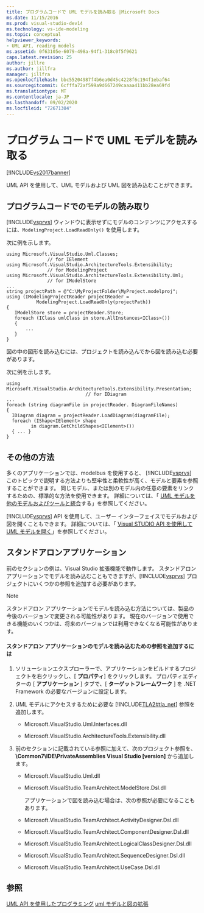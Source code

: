 ```yaml
---
title: プログラムコードで UML モデルを読み取る |Microsoft Docs
ms.date: 11/15/2016
ms.prod: visual-studio-dev14
ms.technology: vs-ide-modeling
ms.topic: conceptual
helpviewer_keywords:
- UML API, reading models
ms.assetid: 0f63105e-6079-498a-94f1-318c0f5f9621
caps.latest.revision: 25
author: jillre
ms.author: jillfra
manager: jillfra
ms.openlocfilehash: bbc55204987f4b6ea0d45c4228f6c194f1ebaf64
ms.sourcegitcommit: 6cfffa72af599a9d667249caaaa411bb28ea69fd
ms.translationtype: MT
ms.contentlocale: ja-JP
ms.lasthandoff: 09/02/2020
ms.locfileid: "72671304"
---
```

# <a name="read-a-uml-model-in-program-code"></a>プログラム コードで UML モデルを読み取る
[!INCLUDE[vs2017banner](../includes/vs2017banner.md)]

UML API を使用して、UML モデルおよび UML 図を読み込むことができます。

## <a name="reading-a-model-in-program-code"></a><a name="Reading"></a> プログラムコードでのモデルの読み取り
 [!INCLUDE[vsprvs](../includes/vsprvs-md.md)] ウィンドウに表示せずにモデルのコンテンツにアクセスするには、`ModelingProject.LoadReadOnly()` を使用します。

 次に例を示します。

```
using Microsoft.VisualStudio.Uml.Classes;
               // for IElement
using Microsoft.VisualStudio.ArchitectureTools.Extensibility;
               // for ModelingProject
using Microsoft.VisualStudio.ArchitectureTools.Extensibility.Uml;
               // for IModelStore
...
string projectPath = @"C:\MyProjectFolder\MyProject.modelproj";
using (IModelingProjectReader projectReader =
           ModelingProject.LoadReadOnly(projectPath))
{
   IModelStore store = projectReader.Store;
   foreach (IClass umlClass in store.AllInstances<IClass>())
   {
       ...
   }
}
```

 図の中の図形を読み込むには、プロジェクトを読み込んでから図を読み込む必要があります。

 次に例を示します。

```
using Microsoft.VisualStudio.ArchitectureTools.Extensibility.Presentation;
                             // for IDiagram
...
foreach (string diagramFile in projectReader. DiagramFileNames)
{
  IDiagram diagram = projectReader.LoadDiagram(diagramFile);
  foreach (IShape<IElement> shape
         in diagram.GetChildShapes<IElement>())
  { ... }
}
```

## <a name="alternative-methods"></a>その他の方法
 多くのアプリケーションでは、modelbus を使用すると、 [!INCLUDE[vsprvs](../includes/vsprvs-md.md)] このトピックで説明する方法よりも堅牢性と柔軟性が高く、モデルと要素を参照することができます。 同じモデル、または別のモデル内の任意の要素をリンクするための、標準的な方法を使用できます。 詳細については、「 [UML モデルを他のモデルおよびツールと統合](../modeling/integrate-uml-models-with-other-models-and-tools.md)する」を参照してください。

 [!INCLUDE[vsprvs](../includes/vsprvs-md.md)] API を使用して、ユーザー インターフェイスでモデルおよび図を開くこともできます。 詳細については、「 [Visual STUDIO API を使用して UML モデルを開く](../modeling/open-a-uml-model-by-using-the-visual-studio-api.md)」を参照してください。

## <a name="stand-alone-applications"></a><a name="Standalone"></a> スタンドアロンアプリケーション
 前のセクションの例は、Visual Studio 拡張機能で動作します。 スタンドアロン アプリーションでモデルを読み込むこともできますが、[!INCLUDE[vsprvs](../includes/vsprvs-md.md)] プロジェクトにいくつかの参照を追加する必要があります。

> [!NOTE]
> スタンドアロン アプリケーションでモデルを読み込む方法については、製品の今後のバージョンで変更される可能性があります。 現在のバージョンで使用できる機能のいくつかは、将来のバージョンでは利用できなくなる可能性があります。

#### <a name="to-add-references-to-read-a-model-in-a-stand-alone-application"></a>スタンドアロン アプリケーションのモデルを読み込むための参照を追加するには

1. ソリューションエクスプローラーで、アプリケーションをビルドするプロジェクトを右クリックし、[ **プロパティ**] をクリックします。 プロパティエディターの [ **アプリケーション** ] タブで、[ **ターゲットフレームワーク** ] を .NET Framework の必要なバージョンに設定します。

2. UML モデルにアクセスするために必要な [!INCLUDE[TLA2#tla_net](../includes/tla2sharptla-net-md.md)] 参照を追加します。

   - Microsoft.VisualStudio.Uml.Interfaces.dll

   - Microsoft.VisualStudio.ArchitectureTools.Extensibility.dll

3. 前のセクションに記載されている参照に加えて、次のプロジェクト参照を、 **\Common7\IDE\PrivateAssemblies Visual Studio [version]** から追加します。

   - Microsoft.VisualStudio.Uml.dll

   - Microsoft.VisualStudio.TeamArchitect.ModelStore.Dsl.dll

     アプリケーションで図を読み込む場合は、次の参照が必要になることもあります。

   - Microsoft.VisualStudio.TeamArchitect.ActivityDesigner.Dsl.dll

   - Microsoft.VisualStudio.TeamArchitect.ComponentDesigner.Dsl.dll

   - Microsoft.VisualStudio.TeamArchitect.LogicalClassDesigner.Dsl.dll

   - Microsoft.VisualStudio.TeamArchitect.SequenceDesigner.Dsl.dll

   - Microsoft.VisualStudio.TeamArchitect.UseCase.Dsl.dll

## <a name="see-also"></a>参照
 [UML API を使用したプログラミング](../modeling/programming-with-the-uml-api.md) [uml モデルと図の拡張](../modeling/extend-uml-models-and-diagrams.md)
